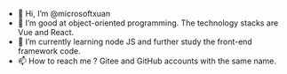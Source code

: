 - 👋 Hi, I’m @microsoftxuan
- 👀 I’m good at object-oriented programming. The technology stacks are Vue and React.
- 🌱 I’m currently learning node JS and further study the front-end framework code.
- 📫 How to reach me ? Gitee and GitHub accounts with the same name.

<!---
microsoftxuan/microsoftxuan is a ✨ special ✨ repository because its `README.md` (this file) appears on your GitHub profile.
You can click the Preview link to take a look at your changes.
--->
